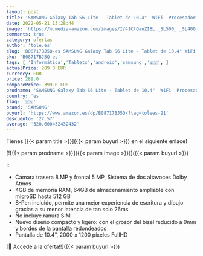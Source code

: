 ```yaml
---
layout: post
title: 'SAMSUNG Galaxy Tab S6 Lite - Tablet de 10.4"  WiFi  Procesador Exynos 9611  RAM de 4GB  Almacenamiento de 64GB  Android 10  - Color Azul [Versión española]'
date: 2022-05-21 13:28:44
image: 'https://m.media-amazon.com/images/I/41CfQanZI8L._SL500_._SL400_.jpg'
comments: true
category: ofertas
author: 'tole.es'
slug: 'B08717BJ5Q-es SAMSUNG Galaxy Tab S6 Lite - Tablet de 10.4" WiFi...'
sku: 'B08717BJ5Q-es'
tags: [ 'Informática','Tablets','android','samsung','🇪🇸', ]
actualPrice: 289.0 EUR
currency: EUR
price: 289.0
comparePrice: 399.0 EUR
prodname: 'SAMSUNG Galaxy Tab S6 Lite - Tablet de 10.4"  WiFi  Procesador Exynos 9611  RAM de 4GB  Almacenamiento de 64GB  Android 10  - Color Azul [Versión española]'
country: 'es'
flag: '🇪🇸'
brand: 'SAMSUNG'
buyurl: 'https://www.amazon.es/dp/B08717BJ5Q/?tag=tolees-21'
descuento: '27.57'
average: '320.600432432432'
---
```


Tienes [{{< param title >}}]({{< param buyurl >}}) en el siguiente enlace!

[![{{< param prodname >}}]({{< param image >}})]({{< param buyurl >}})

ℹ️:

- Cámara trasera 8 MP y frontal 5 MP, Sistema de dos altavoces Dolby Atmos
- 4GB de memoria RAM, 64GB de almacenamiento ampliable con microSD hasta 512 GB
- S-Pen incluido, permite una mejor experiencia de escritura y dibujo gracias a su menor latencia de tan solo 26ms
- No incluye ranura SIM
- Nuevo diseño compacto y ligero: con el grosor del bisel reducido a 9mm y bordes de la pantalla redondeados
- Pantalla de 10.4", 2000 x 1200 píxeles FullHD

[🛒 Accede a la oferta!!]({{< param buyurl >}})
